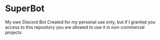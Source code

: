 # SuperBot
My own Discord Bot
Created for my personal use only, but if I granted you access to this repository you are allowed to use it in non-commercial projects
